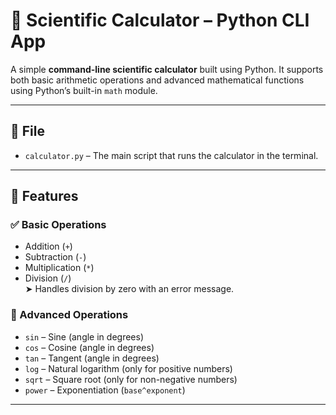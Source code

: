 # 🧮 Scientific Calculator – Python CLI App

A simple **command-line scientific calculator** built using Python. It supports both basic arithmetic operations and advanced mathematical functions using Python’s built-in `math` module.

---

## 📁 File

- `calculator.py` – The main script that runs the calculator in the terminal.

---

## 🔧 Features

### ✅ Basic Operations

- Addition (`+`)
- Subtraction (`-`)
- Multiplication (`*`)
- Division (`/`)  
  ➤ Handles division by zero with an error message.

### 🔬 Advanced Operations

- `sin` – Sine (angle in degrees)
- `cos` – Cosine (angle in degrees)
- `tan` – Tangent (angle in degrees)
- `log` – Natural logarithm (only for positive numbers)
- `sqrt` – Square root (only for non-negative numbers)
- `power` – Exponentiation (`base^exponent`)

---
